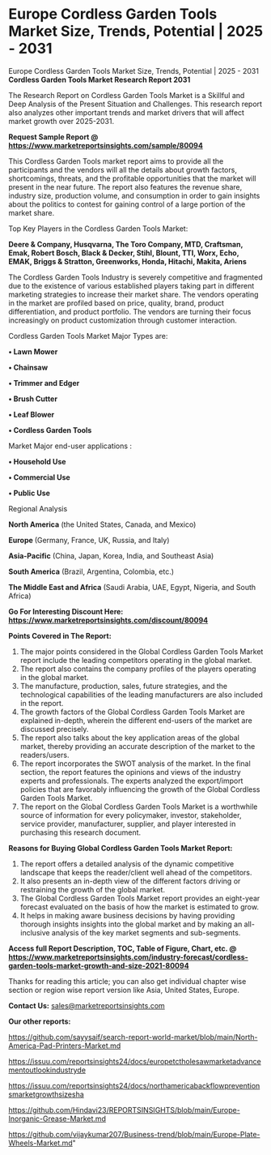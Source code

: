 # Europe Cordless Garden Tools Market Size, Trends, Potential | 2025 - 2031
Europe Cordless Garden Tools Market Size, Trends, Potential | 2025 - 2031
<strong>Cordless Garden Tools Market Research Report 2031</strong>

The Research Report on Cordless Garden Tools Market is a Skillful and Deep Analysis of the Present Situation and Challenges. This research report also analyzes other important trends and market drivers that will affect market growth over 2025-2031.

<strong>Request Sample Report @ <a href=https://www.marketreportsinsights.com/sample/80094>https://www.marketreportsinsights.com/sample/80094</a></strong>

This Cordless Garden Tools market report aims to provide all the participants and the vendors will all the details about growth factors, shortcomings, threats, and the profitable opportunities that the market will present in the near future. The report also features the revenue share, industry size, production volume, and consumption in order to gain insights about the politics to contest for gaining control of a large portion of the market share.

Top Key Players in the Cordless Garden Tools Market:

<strong>Deere & Company, Husqvarna, The Toro Company, MTD, Craftsman, Emak, Robert Bosch, Black & Decker, Stihl, Blount, TTI, Worx, Echo, EMAK, Briggs & Stratton, Greenworks, Honda, Hitachi, Makita, Ariens</strong>

The Cordless Garden Tools Industry is severely competitive and fragmented due to the existence of various established players taking part in different marketing strategies to increase their market share. The vendors operating in the market are profiled based on price, quality, brand, product differentiation, and product portfolio. The vendors are turning their focus increasingly on product customization through customer interaction.

Cordless Garden Tools Market Major Types are:

<strong>• Lawn Mower

• Chainsaw

• Trimmer and Edger

• Brush Cutter

• Leaf Blower

• Cordless Garden Tools</strong>

Market Major end-user applications :

<strong>• Household Use

• Commercial Use

• Public Use</strong>

Regional Analysis

</u><strong><b>North America</b></strong> (the United States, Canada, and Mexico)

<strong><b>Europe </b></strong>(Germany, France, UK, Russia, and Italy)

<strong><b>Asia-Pacific</b></strong> (China, Japan, Korea, India, and Southeast Asia)

<strong><b>South America</b></strong> (Brazil, Argentina, Colombia, etc.)

<strong><b>The Middle East and Africa</b></strong> (Saudi Arabia, UAE, Egypt, Nigeria, and South Africa)

<strong>Go For Interesting Discount Here: <a href=https://www.marketreportsinsights.com/discount/80094>https://www.marketreportsinsights.com/discount/80094</a></strong>

<strong>Points Covered in The Report:</strong>
<ol>
  <li>The major points considered in the Global Cordless Garden Tools Market report include the leading competitors operating in the global market.</li>
  <li>The report also contains the company profiles of the players operating in the global market.</li>
  <li>The manufacture, production, sales, future strategies, and the technological capabilities of the leading manufacturers are also included in the report.</li>
  <li>The growth factors of the Global Cordless Garden Tools Market are explained in-depth, wherein the different end-users of the market are discussed precisely.</li>
  <li>The report also talks about the key application areas of the global market, thereby providing an accurate description of the market to the readers/users.</li>
  <li>The report incorporates the SWOT analysis of the market. In the final section, the report features the opinions and views of the industry experts and professionals. The experts analyzed the export/import policies that are favorably influencing the growth of the Global Cordless Garden Tools Market.</li>
  <li>The report on the Global Cordless Garden Tools Market is a worthwhile source of information for every policymaker, investor, stakeholder, service provider, manufacturer, supplier, and player interested in purchasing this research document.</li>
</ol>
<strong>Reasons for Buying Global Cordless Garden Tools Market Report:</strong>

<ol>
  <li>The report offers a detailed analysis of the dynamic competitive landscape that keeps the reader/client well ahead of the competitors.</li>
  <li>It also presents an in-depth view of the different factors driving or restraining the growth of the global market.</li>
  <li>The Global Cordless Garden Tools Market report provides an eight-year forecast evaluated on the basis of how the market is estimated to grow.</li>
  <li>It helps in making aware business decisions by having providing thorough insights insights into the global market and by making an all-inclusive analysis of the key market segments and sub-segments.</li>
</ol>
<strong>Access full Report Description, TOC, Table of Figure, Chart, etc. @ <a href=https://www.marketreportsinsights.com/industry-forecast/cordless-garden-tools-market-growth-and-size-2021-80094>https://www.marketreportsinsights.com/industry-forecast/cordless-garden-tools-market-growth-and-size-2021-80094</a></strong>


Thanks for reading this article; you can also get individual chapter wise section or region wise report version like Asia, United States, Europe.

<strong>Contact Us:</strong>
sales@marketreportsinsights.com

<strong>Our other reports:</strong>

<a href=https://github.com/sayysaif/search-report-world-market/blob/main/North-America-Pad-Printers-Market.md>https://github.com/sayysaif/search-report-world-market/blob/main/North-America-Pad-Printers-Market.md</a>

<a href=https://issuu.com/reportsinsights24/docs/europetctholesawmarketadvancementoutlookindustryde>https://issuu.com/reportsinsights24/docs/europetctholesawmarketadvancementoutlookindustryde</a>

<a href=https://issuu.com/reportsinsights24/docs/northamericabackflowpreventionsmarketgrowthsizesha>https://issuu.com/reportsinsights24/docs/northamericabackflowpreventionsmarketgrowthsizesha</a>

<a href=https://github.com/Hindavi23/REPORTSINSIGHTS/blob/main/Europe-Inorganic-Grease-Market.md>https://github.com/Hindavi23/REPORTSINSIGHTS/blob/main/Europe-Inorganic-Grease-Market.md</a>

<a href=https://github.com/vijaykumar207/Business-trend/blob/main/Europe-Plate-Wheels-Market.md>https://github.com/vijaykumar207/Business-trend/blob/main/Europe-Plate-Wheels-Market.md</a>"

